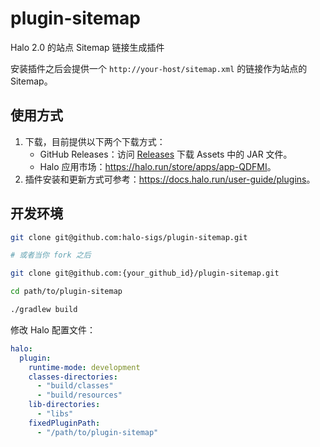 # plugin-sitemap

Halo 2.0 的站点 Sitemap 链接生成插件

安装插件之后会提供一个 `http://your-host/sitemap.xml` 的链接作为站点的 Sitemap。

## 使用方式

1. 下载，目前提供以下两个下载方式：
    - GitHub Releases：访问 [Releases](https://github.com/halo-sigs/plugin-sitemap/releases) 下载 Assets 中的 JAR 文件。
    - Halo 应用市场：<https://halo.run/store/apps/app-QDFMI>。
2. 插件安装和更新方式可参考：<https://docs.halo.run/user-guide/plugins>。

## 开发环境

```bash
git clone git@github.com:halo-sigs/plugin-sitemap.git

# 或者当你 fork 之后

git clone git@github.com:{your_github_id}/plugin-sitemap.git
```

```bash
cd path/to/plugin-sitemap
```

```bash
./gradlew build
```

修改 Halo 配置文件：

```yaml
halo:
  plugin:
    runtime-mode: development
    classes-directories:
      - "build/classes"
      - "build/resources"
    lib-directories:
      - "libs"
    fixedPluginPath:
      - "/path/to/plugin-sitemap"
```
